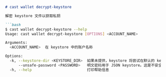 ```markdown
# cast wallet decrypt-keystore

解密 keystore 文件以获取私钥

```bash
$ cast wallet decrypt-keystore --help
Usage: cast wallet decrypt-keystore [OPTIONS] <ACCOUNT_NAME>

Arguments:
  <ACCOUNT_NAME>  在 keystore 中的账户名称

Options:
  -k, --keystore-dir <KEYSTORE_DIR>  如果未提供，keystore 将尝试在默认的 keystores 目录（~/.foundry/keystores）中定位
      --unsafe-password <PASSWORD>   明文密码用于 JSON keystore。这是不安全的，我们建议使用默认的隐藏密码提示 [env: CAST_UNSAFE_PASSWORD=]
  -h, --help                         打印帮助信息
```
```